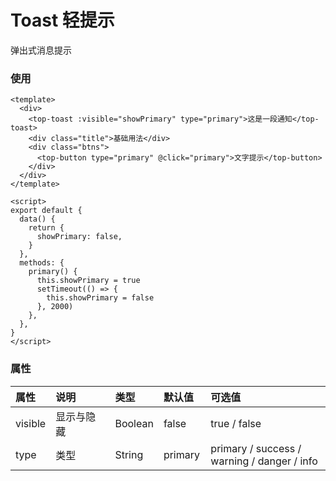 # Toast 轻提示

弹出式消息提示

### 使用

```vue
<template>
  <div>
    <top-toast :visible="showPrimary" type="primary">这是一段通知</top-toast>
    <div class="title">基础用法</div>
    <div class="btns">
      <top-button type="primary" @click="primary">文字提示</top-button>
    </div>
  </div>
</template>

<script>
export default {
  data() {
    return {
      showPrimary: false,
    }
  },
  methods: {
    primary() {
      this.showPrimary = true
      setTimeout(() => {
        this.showPrimary = false
      }, 2000)
    },
  },
}
</script>
```

### 属性

| 属性    | 说明       | 类型    | 默认值  | 可选值                                      |
| :------ | :--------- | :------ | :------ | :------------------------------------------ |
| visible | 显示与隐藏 | Boolean | false   | true / false                                |
| type    | 类型       | String  | primary | primary / success / warning / danger / info |

<style>
table th:first-of-type {
  width: 10%;
}
table th:nth-of-type(2) {
  width: 20%;
}
table th:nth-of-type(3) {
  width: 15%;
}
table th:nth-of-type(4) {
  width: 15%;
}
table th:nth-of-type(5) {
  width: 40%;
}
</style>
